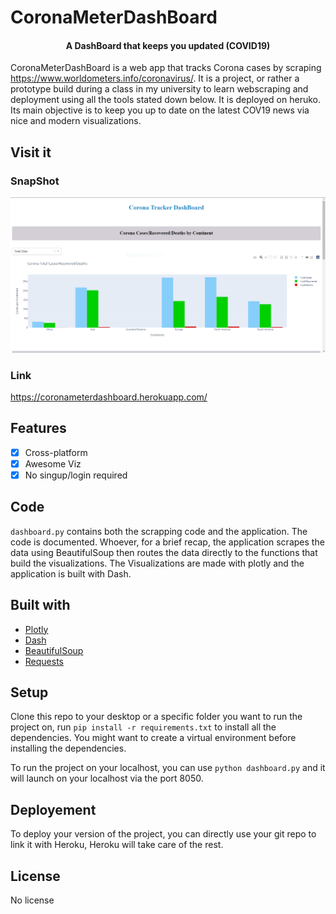 # CoronaMeterDashBoard


<h4 align="center">A DashBoard that keeps you updated  (COVID19)</h4>

CoronaMeterDashBoard is a web app that tracks Corona cases by scraping https://www.worldometers.info/coronavirus/.
It is a project, or rather a prototype build during a class in my university to learn webscraping and deployment using all the tools stated down below.
It is deployed on heruko. Its main objective is to keep you up to date on the latest COV19 news via nice and modern visualizations. 

## Visit it

### SnapShot
![A snapshot of the web application](https://github.com/MohammedSaadTAHRI/CoronaTrackingDashBoard/blob/main/coronameterdashboard/snapshot.PNG)

### Link
[FR]: https://coronameterdashboard.herokuapp.com/
https://coronameterdashboard.herokuapp.com/


## Features

- [x] Cross-platform
- [x] Awesome Viz
- [x] No singup/login required

## Code
`dashboard.py` contains both the scrapping code and the application. The code is documented. Whoever, for a brief recap, the application scrapes the data using BeautifulSoup then routes the data directly to the functions that build the visualizations. The Visualizations are made with plotly and the application is built with Dash.

## Built with
- [Plotly](https://plotly.com/python/)
- [Dash](https://plotly.com/dash/)
- [BeautifulSoup](https://www.crummy.com/software/BeautifulSoup/bs4/doc/)
- [Requests](https://requests.readthedocs.io/en/master/)

## Setup
Clone this repo to your desktop or a specific folder you want to run the project on, run `pip install -r requirements.txt` to install all the dependencies.
You might want to create a virtual environment before installing the dependencies.

To run the project on your localhost, you can use `python dashboard.py` and it will launch on your localhost via the port 8050.

## Deployement
To deploy your version of the project, you can directly use your git repo to link it with Heroku, Heroku will take care of the rest.

## License

No license
